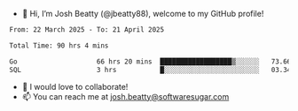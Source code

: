 - 👋 Hi, I’m Josh Beatty (@jbeatty88), welcome to my GitHub profile!

<!--START_SECTION:waka-->

```txt
From: 22 March 2025 - To: 21 April 2025

Total Time: 90 hrs 4 mins

Go                    66 hrs 20 mins  ██████████████████▒░░░░░░   73.66 %
SQL                   3 hrs           █░░░░░░░░░░░░░░░░░░░░░░░░   03.34 %
```

<!--END_SECTION:waka-->

- 💞️ I would love to collaborate!
- 📫 You can reach me at josh.beatty@softwaresugar.com

<!---
jbeatty88/jbeatty88 is a ✨ special ✨ repository because its `README.md` (this file) appears on your GitHub profile.
You can click the Preview link to take a look at your changes.
--->

